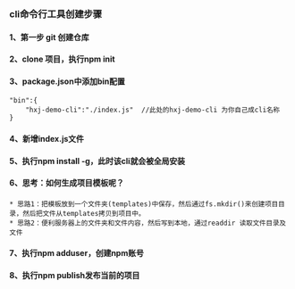 ### cli命令行工具创建步骤
#### 1、第一步 git 创建仓库
#### 2、clone 项目，执行npm init
#### 3、package.json中添加bin配置
    "bin":{
        "hxj-demo-cli":"./index.js"  //此处的hxj-demo-cli 为你自己成cli名称
    }
#### 4、新增index.js文件
#### 5、执行npm install -g，此时该cli就会被全局安装
#### 6、思考：如何生成项目模板呢？
    * 思路1：把模板放到一个文件夹(templates)中保存，然后通过fs.mkdir()来创建项目目录，然后把文件从templates拷贝到项目中。
    * 思路2：便利服务器上的文件夹和文件内容，然后写到本地，通过readdir 读取文件目录及文件

#### 7、执行npm adduser，创建npm账号
#### 8、执行npm publish发布当前的项目 
